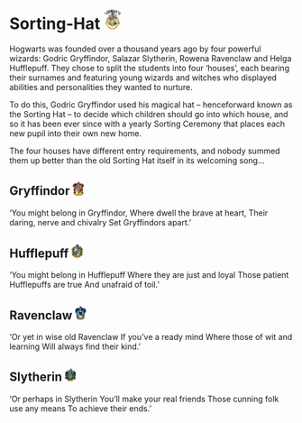 # Sorting-Hat <img src="https://github.com/Samarth-Khatri/Sorting-Hat/blob/main/images/Hog.png" width="30px">
Hogwarts was founded over a thousand years ago by four powerful wizards: Godric Gryffindor, Salazar Slytherin, Rowena Ravenclaw and Helga Hufflepuff. They chose to split the students into four ‘houses’, each bearing their surnames and featuring young wizards and witches who displayed abilities and personalities they wanted to nurture.

To do this, Godric Gryffindor used his magical hat – henceforward known as the Sorting Hat – to decide which children should go into which house, and so it has been ever since with a yearly Sorting Ceremony that places each new pupil into their own new home.

The four houses have different entry requirements, and nobody summed them up better than the old Sorting Hat itself in its welcoming song...

## Gryffindor <img src="https://github.com/Samarth-Khatri/Sorting-Hat/blob/main/images/G.png" width="20px">
‘You might belong in Gryffindor,
Where dwell the brave at heart,
Their daring, nerve and chivalry
Set Gryffindors apart.’

## Hufflepuff <img src="https://github.com/Samarth-Khatri/Sorting-Hat/blob/main/images/H.png" width="20px">
‘You might belong in Hufflepuff
Where they are just and loyal
Those patient Hufflepuffs are true
And unafraid of toil.’

## Ravenclaw <img src="https://github.com/Samarth-Khatri/Sorting-Hat/blob/main/images/R.png" width="20px">
‘Or yet in wise old Ravenclaw
If you’ve a ready mind
Where those of wit and learning
Will always find their kind.’

## Slytherin <img src="https://github.com/Samarth-Khatri/Sorting-Hat/blob/main/images/S.png" width="20px">
‘Or perhaps in Slytherin
You’ll make your real friends
Those cunning folk use any means
To achieve their ends.’

